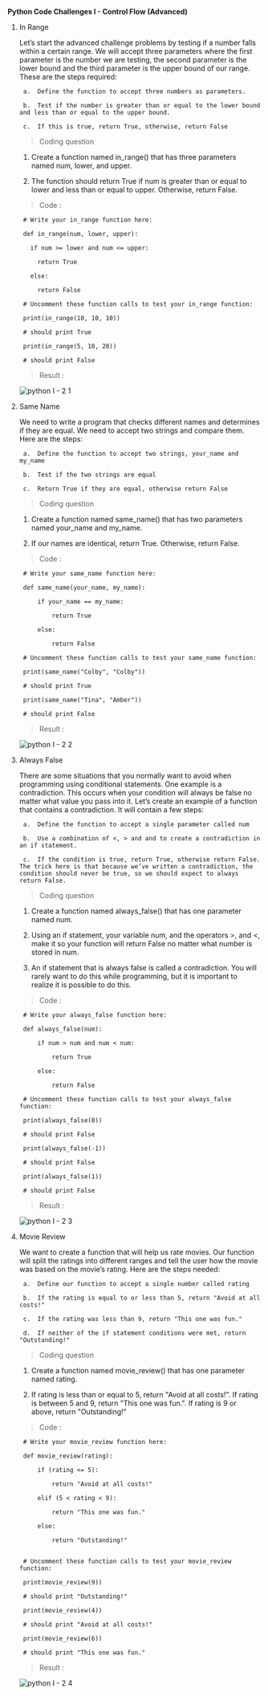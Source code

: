 **Python Code Challenges I - Control Flow (Advanced)**

1. In Range

    Let’s start the advanced challenge problems by testing if a number falls within a certain range. We will accept three parameters where the first parameter is the number we are testing, the second parameter is the lower bound and the third parameter is the upper bound of our range. These are the steps required:

        a.  Define the function to accept three numbers as parameters.
  
        b.  Test if the number is greater than or equal to the lower bound and less than or equal to the upper bound.
  
        c.  If this is true, return True, otherwise, return False

      >   Coding question

    1.  Create a function named in_range() that has three parameters named num, lower, and upper.
    
    2.  The function should return True if num is greater than or equal to lower and less than or equal to upper. Otherwise, return False.
  
    >   Code :

        # Write your in_range function here:

        def in_range(num, lower, upper):
  
          if num >= lower and num <= upper:
    
            return True
  
          else:
    
            return False

        # Uncomment these function calls to test your in_range function:

        print(in_range(10, 10, 10))

        # should print True

        print(in_range(5, 10, 20))

        # should print False

    >   Result :
  
      ![python I - 2 1](https://user-images.githubusercontent.com/74751990/189597019-01fee086-bb99-4312-8dfd-f4bf2584db7f.jpg)

2. Same Name
  
    We need to write a program that checks different names and determines if they are equal. We need to accept two strings and compare them. Here are the steps:

        a.  Define the function to accept two strings, your_name and my_name
        
        b.  Test if the two strings are equal
        
        c.  Return True if they are equal, otherwise return False

      >   Coding question
  
    1.  Create a function named same_name() that has two parameters named your_name and my_name.

    2.  If our names are identical, return True. Otherwise, return False.
    
      >   Code :
            
        # Write your same_name function here:
      
        def same_name(your_name, my_name):
  
            if your_name == my_name:
    
                return True
  
            else:
    
                return False

        # Uncomment these function calls to test your same_name function:

        print(same_name("Colby", "Colby"))

        # should print True

        print(same_name("Tina", "Amber"))

        # should print False

    >   Result :

      ![python I - 2 2](https://user-images.githubusercontent.com/74751990/189800524-64b207b3-7d01-4309-97a7-5e8488030de7.jpg)

3. Always False

    There are some situations that you normally want to avoid when programming using conditional statements. One example is a contradiction. This occurs when your condition will always be false no matter what value you pass into it. Let’s create an example of a function that contains a contradiction. It will contain a few steps:

        a.  Define the function to accept a single parameter called num

        b.  Use a combination of <, > and and to create a contradiction in an if statement.

        c.  If the condition is true, return True, otherwise return False. The trick here is that because we’ve written a contradiction, the condition should never be true, so we should expect to always return False.      
      
      >   Coding question     

    1.  Create a function named always_false() that has one parameter named num.

    2.  Using an if statement, your variable num, and the operators >, and <, make it so your function will return False no matter what number is stored in num.

    3.  An if statement that is always false is called a contradiction. You will rarely want to do this while programming, but it is important to realize it is possible to do this.

      >   Code :

        # Write your always_false function here:

        def always_false(num):
    
            if num > num and num < num:
    
                return True

            else:

                return False

        # Uncomment these function calls to test your always_false function:

        print(always_false(0))

        # should print False

        print(always_false(-1))

        # should print False

        print(always_false(1))

        # should print False

      >   Result :

      ![python I - 2 3](https://user-images.githubusercontent.com/74751990/190114639-42e7ec77-af5c-44cf-b22b-0f5de2456911.jpg)

4. Movie Review

    We want to create a function that will help us rate movies. Our function will split the ratings into different ranges and tell the user how the movie was based on the movie’s rating. Here are the steps needed:

        a.  Define our function to accept a single number called rating
        
        b.  If the rating is equal to or less than 5, return "Avoid at all costs!"
        
        c.  If the rating was less than 9, return "This one was fun."
        
        d.  If neither of the if statement conditions were met, return "Outstanding!"

      >   Coding question     

    1.  Create a function named movie_review() that has one parameter named rating.

    2.  If rating is less than or equal to 5, return "Avoid at all costs!". If rating is between 5 and 9, return "This one was fun.". If rating is 9 or above, return "Outstanding!"

      >   Code :

        # Write your movie_review function here:

        def movie_review(rating):

            if (rating <= 5):

                return "Avoid at all costs!"

            elif (5 < rating < 9):

                return "This one was fun."

            else:

                return "Outstanding!"


        # Uncomment these function calls to test your movie_review function:
        
        print(movie_review(9))
        
        # should print "Outstanding!"
        
        print(movie_review(4))
        
        # should print "Avoid at all costs!"
        
        print(movie_review(6))
        
        # should print "This one was fun."

      >   Result :

      ![python I - 2 4](https://user-images.githubusercontent.com/74751990/190290559-cd75fc7e-c640-46fd-82ec-d84eb623051a.jpg)




